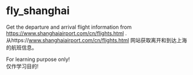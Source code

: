 # fly_shanghai

Get the departure and arrival flight information from https://www.shanghaiairport.com/cn/flights.html .  
从https://www.shanghaiairport.com/cn/flights.html 网站获取离开和到达上海的航班信息。

For learning purpose only!  
仅作学习目的!

